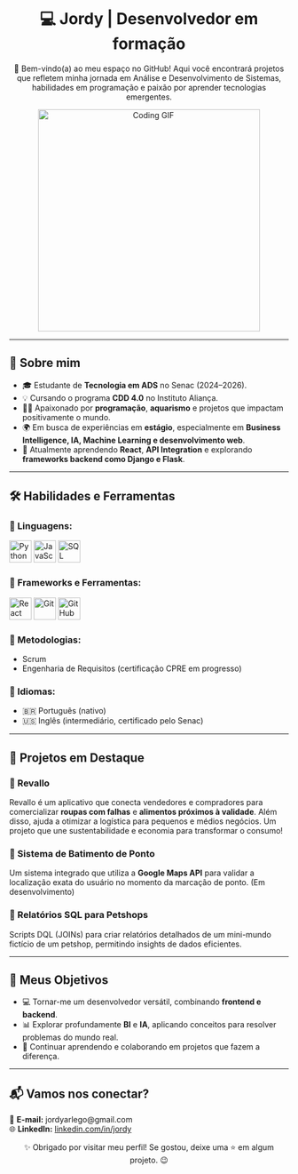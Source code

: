 <h1 align="center">💻 Jordy | Desenvolvedor em formação</h1>

<p align="center">
  🌟 Bem-vindo(a) ao meu espaço no GitHub! Aqui você encontrará projetos que refletem minha jornada em Análise e Desenvolvimento de Sistemas, habilidades em programação e paixão por aprender tecnologias emergentes.
</p>

<p align="center">
  <img src="https://i.pinimg.com/originals/2d/d0/24/2dd02425d2200f73204cb4824b1bff2d.gif" alt="Coding GIF" width="400">
</p>

---

<h2>🚀 Sobre mim</h2>
<ul>
  <li>🎓 Estudante de <strong>Tecnologia em ADS</strong> no Senac (2024–2026).</li>
  <li>💡 Cursando o programa <strong>CDD 4.0</strong> no Instituto Aliança.</li>
  <li>👨‍💻 Apaixonado por <strong>programação</strong>, <strong>aquarismo</strong> e projetos que impactam positivamente o mundo.</li>
  <li>🌍 Em busca de experiências em <strong>estágio</strong>, especialmente em <strong>Business Intelligence, IA, Machine Learning e desenvolvimento web</strong>.</li>
  <li>🌱 Atualmente aprendendo <strong>React</strong>, <strong>API Integration</strong> e explorando <strong>frameworks backend como Django e Flask</strong>.</li>
</ul>

---

<h2>🛠️ Habilidades e Ferramentas</h2>

<h3>🎯 Linguagens:</h3>
<p>
  <img src="https://cdn.jsdelivr.net/gh/devicons/devicon/icons/python/python-original.svg" alt="Python" width="40" height="40"/>
  <img src="https://cdn.jsdelivr.net/gh/devicons/devicon/icons/javascript/javascript-original.svg" alt="JavaScript" width="40" height="40"/>
  <img src="https://cdn.jsdelivr.net/gh/devicons/devicon/icons/mysql/mysql-original.svg" alt="SQL" width="40" height="40"/>
</p>

<h3>🎯 Frameworks e Ferramentas:</h3>
<p>
  <img src="https://cdn.jsdelivr.net/gh/devicons/devicon/icons/react/react-original.svg" alt="React" width="40" height="40"/>
  <img src="https://cdn.jsdelivr.net/gh/devicons/devicon/icons/git/git-original.svg" alt="Git" width="40" height="40"/>
  <img src="https://cdn.jsdelivr.net/gh/devicons/devicon/icons/github/github-original.svg" alt="GitHub" width="40" height="40"/>
</p>

<h3>🎯 Metodologias:</h3>
<ul>
  <li>Scrum</li>
  <li>Engenharia de Requisitos (certificação CPRE em progresso)</li>
</ul>

<h3>🎯 Idiomas:</h3>
<ul>
  <li>🇧🇷 Português (nativo)</li>
  <li>🇺🇸 Inglês (intermediário, certificado pelo Senac)</li>
</ul>

---

<h2>📂 Projetos em Destaque</h2>

<h3>🌟 Revallo</h3>
<p>
  Revallo é um aplicativo que conecta vendedores e compradores para comercializar <strong>roupas com falhas</strong> e <strong>alimentos próximos à validade</strong>. Além disso, ajuda a otimizar a logística para pequenos e médios negócios. Um projeto que une sustentabilidade e economia para transformar o consumo!
</p>

<h3>📌 Sistema de Batimento de Ponto</h3>
<p>Um sistema integrado que utiliza a <strong>Google Maps API</strong> para validar a localização exata do usuário no momento da marcação de ponto. (Em desenvolvimento)</p>

<h3>🐾 Relatórios SQL para Petshops</h3>
<p>Scripts DQL (JOINs) para criar relatórios detalhados de um mini-mundo fictício de um petshop, permitindo insights de dados eficientes.</p>

---

<h2>🎯 Meus Objetivos</h2>
<ul>
  <li>💻 Tornar-me um desenvolvedor versátil, combinando <strong>frontend e backend</strong>.</li>
  <li>📊 Explorar profundamente <strong>BI</strong> e <strong>IA</strong>, aplicando conceitos para resolver problemas do mundo real.</li>
  <li>🌱 Continuar aprendendo e colaborando em projetos que fazem a diferença.</li>
</ul>

---

<h2>📬 Vamos nos conectar?</h2>
<p>
  📧 <strong>E-mail:</strong> jordyarlego@gmail.com <br>
  🌐 <strong>LinkedIn:</strong> <a href="https://www.linkedin.com/in/jordy-arlego-82694b2b8/">linkedin.com/in/jordy</a>
</p>

<p align="center">✨ Obrigado por visitar meu perfil! Se gostou, deixe uma ⭐ em algum projeto. 😉</p>
